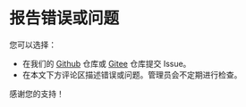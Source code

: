 # 报告错误或问题

您可以选择：

- 在我们的 [Github](https://github.com/Hamud-Lang/Hamud_Book/issues) 仓库或 [Gitee](https://gitee.com/Hamud-Lang/Hamud_Book/issues) 仓库提交 Issue。
- 在本文下方评论区描述错误或问题。管理员会不定期进行检查。

感谢您的支持！
